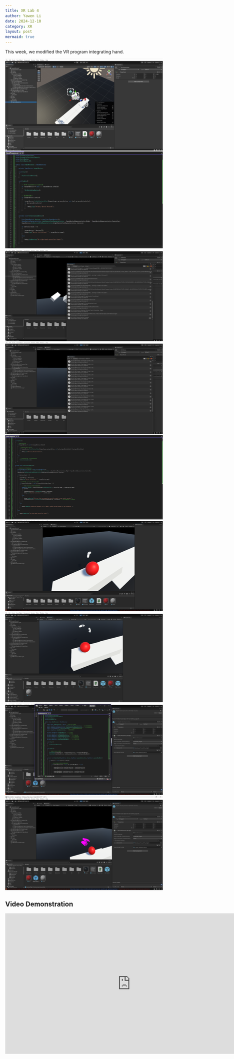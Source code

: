 ```yaml
---
title: XR Lab 4
author: Yawen Li
date: 2024-12-10
category: XR
layout: post
mermaid: true
---
```


This week, we modified the VR program integrating hand.  

![Image 1](https://github.com/XRceci/ClassXR/raw/master/assets/image/1210/1.png)
 ![Image 2](https://github.com/XRceci/ClassXR/raw/master/assets/image/1210/2.png)
 ![Image 3](https://github.com/XRceci/ClassXR/raw/master/assets/image/1210/3.png)
 ![Image 4](https://github.com/XRceci/ClassXR/raw/master/assets/image/1210/4.png)
 ![Image 5](https://github.com/XRceci/ClassXR/raw/master/assets/image/1210/5.png)
 ![Image 6](https://github.com/XRceci/ClassXR/raw/master/assets/image/1210/6.png)
 ![Image 7](https://github.com/XRceci/ClassXR/raw/master/assets/image/1210/7.png)
 ![Image 8](https://github.com/XRceci/ClassXR/raw/master/assets/image/1210/8.png)
 ![Image 9](https://github.com/XRceci/ClassXR/raw/master/assets/image/1210/9.png)


## Video Demonstration

<div style="text-align: center;">
  <iframe width="800" height="450" 
      src="https://www.youtube.com/embed/WGSwOAnNJhY" 
      frameborder="0" 
      allow="accelerometer; autoplay; clipboard-write; encrypted-media; gyroscope; picture-in-picture" 
      allowfullscreen>
  </iframe>
</div>

